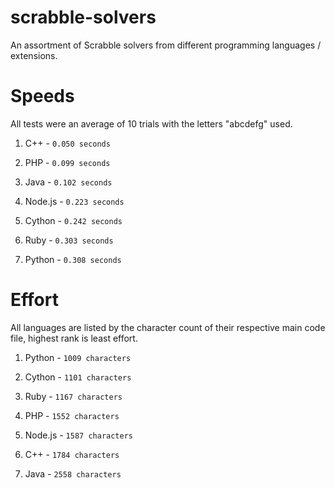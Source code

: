 # scrabble-solvers
An assortment of Scrabble solvers from different programming languages / extensions.

# Speeds
All tests were an average of 10 trials with the letters "abcdefg" used.

1. C++ - `0.050 seconds`
  
2. PHP - `0.099 seconds`
  
3. Java - `0.102 seconds`

4. Node.js - `0.223 seconds`

5. Cython - `0.242 seconds`

6. Ruby - `0.303 seconds`

7. Python - `0.308 seconds`

# Effort
All languages are listed by the character count of their respective main code file, highest rank is least effort.

1. Python - `1009 characters`

2. Cython - `1101 characters`

3. Ruby - `1167 characters`

4. PHP - `1552 characters` 

5. Node.js - `1587 characters`

6. C++ - `1784 characters`

7. Java - `2558 characters`







